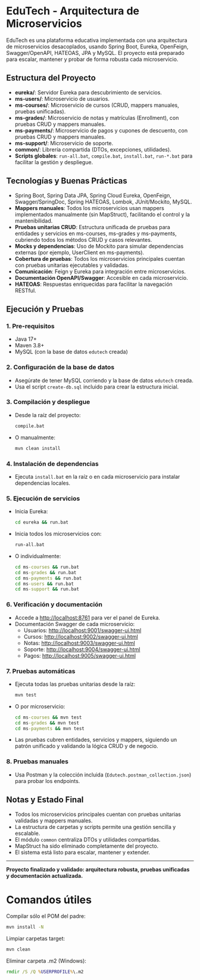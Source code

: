 
# EduTech - Arquitectura de Microservicios

EduTech es una plataforma educativa implementada con una arquitectura de microservicios desacoplados, usando Spring Boot, Eureka, OpenFeign, Swagger/OpenAPI, HATEOAS, JPA y MySQL. El proyecto está preparado para escalar, mantener y probar de forma robusta cada microservicio.

## Estructura del Proyecto

- **eureka/**: Servidor Eureka para descubrimiento de servicios.
- **ms-users/**: Microservicio de usuarios.
- **ms-courses/**: Microservicio de cursos (CRUD, mappers manuales, pruebas unificadas).
- **ms-grades/**: Microservicio de notas y matrículas (Enrollment), con pruebas CRUD y mappers manuales.
- **ms-payments/**: Microservicio de pagos y cupones de descuento, con pruebas CRUD y mappers manuales.
- **ms-support/**: Microservicio de soporte.
- **common/**: Librería compartida (DTOs, excepciones, utilidades).
- **Scripts globales**: `run-all.bat`, `compile.bat`, `install.bat`, `run-*.bat` para facilitar la gestión y despliegue.

## Tecnologías y Buenas Prácticas

- Spring Boot, Spring Data JPA, Spring Cloud Eureka, OpenFeign, Swagger/SpringDoc, Spring HATEOAS, Lombok, JUnit/Mockito, MySQL.
- **Mappers manuales**: Todos los microservicios usan mappers implementados manualmente (sin MapStruct), facilitando el control y la mantenibilidad.
- **Pruebas unitarias CRUD**: Estructura unificada de pruebas para entidades y servicios en ms-courses, ms-grades y ms-payments, cubriendo todos los métodos CRUD y casos relevantes.
- **Mocks y dependencias**: Uso de Mockito para simular dependencias externas (por ejemplo, UserClient en ms-payments).
- **Cobertura de pruebas**: Todos los microservicios principales cuentan con pruebas unitarias ejecutables y validadas.
- **Comunicación**: Feign y Eureka para integración entre microservicios.
- **Documentación OpenAPI/Swagger**: Accesible en cada microservicio.
- **HATEOAS**: Respuestas enriquecidas para facilitar la navegación RESTful.

## Ejecución y Pruebas

### 1. Pre-requisitos
- Java 17+
- Maven 3.8+
- MySQL (con la base de datos `edutech` creada)

### 2. Configuración de la base de datos
- Asegúrate de tener MySQL corriendo y la base de datos `edutech` creada.
- Usa el script `create-db.sql` incluido para crear la estructura inicial.

### 3. Compilación y despliegue
- Desde la raíz del proyecto:
  ```cmd
  compile.bat
  ```
- O manualmente:
  ```cmd
  mvn clean install
  ```

### 4. Instalación de dependencias
- Ejecuta `install.bat` en la raíz o en cada microservicio para instalar dependencias locales.

### 5. Ejecución de servicios
- Inicia Eureka:
  ```cmd
  cd eureka && run.bat
  ```
- Inicia todos los microservicios con:
  ```cmd
  run-all.bat
  ```
- O individualmente:
  ```cmd
  cd ms-courses && run.bat
  cd ms-grades && run.bat
  cd ms-payments && run.bat
  cd ms-users && run.bat
  cd ms-support && run.bat
  ```

### 6. Verificación y documentación
- Accede a [http://localhost:8761](http://localhost:8761) para ver el panel de Eureka.
- Documentación Swagger de cada microservicio:
  - Usuarios: [http://localhost:9001/swagger-ui.html](http://localhost:9001/swagger-ui.html)
  - Cursos: [http://localhost:9002/swagger-ui.html](http://localhost:9002/swagger-ui.html)
  - Notas: [http://localhost:9003/swagger-ui.html](http://localhost:9003/swagger-ui.html)
  - Soporte: [http://localhost:9004/swagger-ui.html](http://localhost:9004/swagger-ui.html)
  - Pagos: [http://localhost:9005/swagger-ui.html](http://localhost:9005/swagger-ui.html)

### 7. Pruebas automáticas
- Ejecuta todas las pruebas unitarias desde la raíz:
  ```cmd
  mvn test
  ```
- O por microservicio:
  ```cmd
  cd ms-courses && mvn test
  cd ms-grades && mvn test
  cd ms-payments && mvn test
  ```
- Las pruebas cubren entidades, servicios y mappers, siguiendo un patrón unificado y validando la lógica CRUD y de negocio.

### 8. Pruebas manuales
- Usa Postman y la colección incluida (`Edutech.postman_collection.json`) para probar los endpoints.

## Notas y Estado Final
- Todos los microservicios principales cuentan con pruebas unitarias validadas y mappers manuales.
- La estructura de carpetas y scripts permite una gestión sencilla y escalable.
- El módulo `common` centraliza DTOs y utilidades compartidas.
- MapStruct ha sido eliminado completamente del proyecto.
- El sistema está listo para escalar, mantener y extender.

---

**Proyecto finalizado y validado: arquitectura robusta, pruebas unificadas y documentación actualizada.**

# Comandos útiles

Compilar sólo el POM del padre:
```cmd
mvn install -N
```

Limpiar carpetas target:
```cmd
mvn clean
```

Eliminar carpeta .m2 (Windows):
```cmd
rmdir /S /Q %USERPROFILE%\.m2
```

